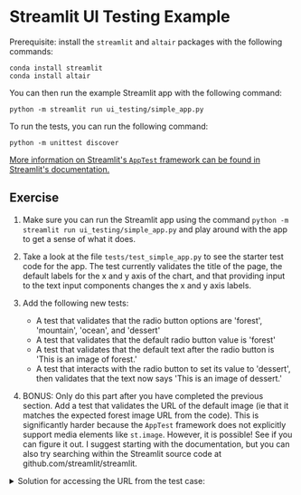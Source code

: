 # Streamlit UI Testing Example

Prerequisite: install the `streamlit` and `altair` packages with the following
commands:

    conda install streamlit
    conda install altair

You can then run the example Streamlit app with the following command:

    python -m streamlit run ui_testing/simple_app.py

To run the tests, you can run the following command:

    python -m unittest discover

[More information on Streamlit's `AppTest` framework can be found in
Streamlit's documentation.](https://docs.streamlit.io/library/advanced-features/app-testing)

## Exercise

1. Make sure you can run the Streamlit app using the command
`python -m streamlit run ui_testing/simple_app.py` and play around with the
app to get a sense of what it does.

2. Take a look at the file `tests/test_simple_app.py` to see the starter test
code for the app. The test currently validates the title of the page, the
default labels for the x and y axis of the chart, and that providing input to
the text input components changes the x and y axis labels.

3. Add the following new tests:
    - A test that validates that the radio button options are 'forest', 'mountain', 'ocean', and 'dessert'
    - A test that validates that the default radio button value is 'forest'
    - A test that validates that the default text after the radio button is 'This is an image of forest.'
    - A test that interacts with the radio button to set its value to 'dessert', then validates that the text now says 'This is an image of dessert.'

4. BONUS: Only do this part after you have completed the previous section. Add a test that validates the URL of the default image (ie that it matches the expected forest image URL from the code). This is significantly harder because the `AppTest` framework does not explicitly support media elements like `st.image`. However, it is possible! See if you can figure it out. I suggest starting with the documentation, but you can also try searching within the Streamlit source code at github.com/streamlit/streamlit.

<details>
<summary>Solution for accessing the URL from the test case:</summary>

You can use the `AppTest.get()` function to return image elements using `self.at.get('imgs')`. This returns a list of images, so you need to get the first one with `[0]`. This is then an `UnknownElement`, so we can print out `element.__dict__` to see its fields. Once there, we see some stuff about "proto" and "imgs", which is then another list containing URLs. Putting it all together, we can get the image URL via the following line of code:

    cur_image_url = self.at.get('imgs')[0].proto.imgs[0].url

Whew! That was complicated! I hope Streamlit makes this testing easier in future. But the point of this exercise is that you can test a lot of user interface things, even if `AppTest` doesn't explicitly support it.
</details>
